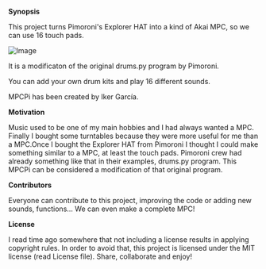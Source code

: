 **Synopsis**

This project turns Pimoroni's Explorer HAT into a kind of Akai MPC, so we can use 16 touch pads.

![Image](http://www.vintagesynth.com/akai/mpc2000xl.jpg)

It is a modificaton of the original drums.py program by Pimoroni.

You can add your own drum kits and play 16 different sounds.

MPCPi has been created by Iker García.

**Motivation**

Music used to be one of my main hobbies and I had always wanted a MPC. Finally I bought some turntables because they were more useful for me than a MPC.Once I bought the Explorer HAT from Pimoroni I thought I could make something similar to a MPC, at least the touch pads. Pimoroni crew had already something like that in their examples, drums.py program. This MPCPi can be considered a modification of that original program.

**Contributors**

Everyone can contribute to this project, improving the code or adding new sounds, functions... We can even make a complete MPC!

**License**

I read time ago somewhere that not including a license results in applying copyright rules. In order to avoid that, this project is licensed under the MIT license (read License file). Share, collaborate and enjoy!


